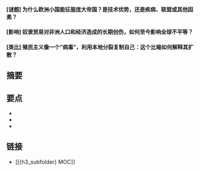 #### [谜题] 为什么欧洲小国能征服庞大帝国？是技术优势，还是疾病、联盟或其他因素？


#### [影响] 奴隶贸易对非洲人口和经济造成的长期创伤，如何至今影响全球不平等？


#### [类比] 殖民主义像一个“病毒”，利用本地分裂复制自己：这个比喻如何解释其扩散？


## 摘要


## 要点

- 
- 
- 

## 链接

- [[{h3_subfolder} MOC]]
